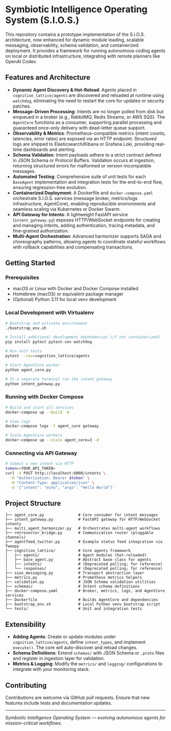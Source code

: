 # Symbiotic Intelligence Operating System (S.I.O.S.)

This repository contains a prototype implementation of the S.I.O.S. architecture, now enhanced for dynamic module loading, scalable messaging, observability, schema validation, and containerized deployment. It provides a framework for running autonomous coding agents on local or distributed infrastructure, integrating with remote planners like OpenAI Codex.

## Features and Architecture

* **Dynamic Agent Discovery & Hot-Reload**: Agents placed in `cognition_lattice/agents` are discovered and reloaded at runtime using `watchdog`, eliminating the need to restart the core for updates or security patches.
* **Message-Driven Processing**: Intents are no longer polled from disk but enqueued in a broker (e.g., RabbitMQ, Redis Streams, or AWS SQS). The `AgentCore` functions as a consumer, supporting parallel processing and guaranteed once-only delivery with dead-letter queue support.
* **Observability & Metrics**: Prometheus-compatible metrics (intent counts, latencies, error rates) are exposed via an HTTP endpoint. Structured logs are shipped to Elasticsearch/Kibana or Grafana Loki, providing real-time dashboards and alerting.
* **Schema Validation**: Intent payloads adhere to a strict contract defined in JSON Schema or Protocol Buffers. Validation occurs at ingestion, returning structured errors for malformed or version-incompatible messages.
* **Automated Testing**: Comprehensive suite of unit tests for each `BaseAgent` implementation and integration tests for the end-to-end flow, ensuring regression-free evolution.
* **Containerized Deployment**: A Dockerfile and `docker-compose.yaml` orchestrate S.I.O.S. services (message broker, metrics/logs infrastructure, AgentCore), enabling reproducible environments and seamless scaling via Kubernetes or Docker Swarm.
* **API Gateway for Intents**: A lightweight FastAPI service (`intent_gateway.py`) exposes HTTP/WebSocket endpoints for creating and managing intents, adding authentication, tracing metadata, and fine-grained authorization.
* **Multi-Agent Orchestration**: Advanced harmonizer supports SAGA and choreography patterns, allowing agents to coordinate stateful workflows with rollback capabilities and compensating transactions.

## Getting Started

### Prerequisites

* macOS or Linux with Docker and Docker Compose installed
* Homebrew (macOS) or equivalent package manager
* (Optional) Python 3.11 for local venv development

### Local Development with Virtualenv

```bash
# Bootstrap and activate environment
./bootstrap_env.sh

# Install additional development dependencies (if not containerized)
pip install pytest pytest-cov watchdog

# Run unit tests
pytest --cov=cognition_lattice/agents

# Start AgentCore worker
python agent_core.py

# In a separate terminal run the intent gateway
python intent_gateway.py
```

### Running with Docker Compose

```bash
# Build and start all services
docker-compose up --build -d

# View logs
docker-compose logs -f agent_core gateway

# Scale AgentCore workers
docker-compose up --scale agent_core=3 -d
```

### Connecting via API Gateway

```bash
# Submit a new intent via HTTP
token=<YOUR_API_TOKEN>
curl -X POST http://localhost:8000/intents \
  -H "Authorization: Bearer $token" \
  -H "Content-Type: application/json" \
  -d '{"intent": "echo", "args": "Hello World"}'
```

## Project Structure

```
├── agent_core.py               # Core consumer for intent messages
├── intent_gateway.py           # FastAPI gateway for HTTP/WebSocket intents
├── multi_agent_harmonizer.py   # Orchestrates multi-agent workflows
├── retrovector_bridge.py       # Communication router (pluggable channels)
├── agentfeed_twitter.py        # Example status feed integration via Tweepy
├── cognition_lattice/          # Core agents framework
│   ├── agents/                 # Agent modules (hot-reloaded)
│   ├── base_agent.py           # Abstract base class for agents
│   ├── intents/                # (Deprecated polling; for reference)
│   └── responses/              # (Deprecated polling; for reference)
├── sios_messaging.py           # Transport abstraction layer
├── metrics.py                  # Prometheus metrics helpers
├── validation.py               # JSON Schema validation utilities
├── schemas/                    # Intent schema definitions
├── docker-compose.yaml         # Broker, metrics, logs, and AgentCore services
├── Dockerfile                  # Builds AgentCore and dependencies
├── bootstrap_env.sh            # Local Python venv bootstrap script
└── tests/                      # Unit and integration tests
```

## Extensibility

* **Adding Agents**: Create or update modules under `cognition_lattice/agents`, define `intent_types`, and implement `execute()`. The core will auto-discover and reload changes.
* **Schema Definitions**: Extend `schemas/` with JSON Schema or `.proto` files and register in ingestion layer for validation.
* **Metrics & Logging**: Modify the `metrics/` and `logging/` configurations to integrate with your monitoring stack.

## Contributing

Contributions are welcome via GitHub pull requests. Ensure that new features include tests and documentation updates.

---

*Symbiotic Intelligence Operating System — evolving autonomous agents for mission-critical workflows.*
